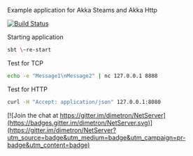Example application for Akka Steams and Akka Http

[![Build Status](https://travis-ci.org/dimetron/NetServer.svg?branch=master)](https://travis-ci.org/dimetron/NetServer)


Starting application

```bash
sbt \~re-start
```

Test for TCP

```bash
echo -e "Message1\nMessage2" | nc 127.0.0.1 8888
```

Test for HTTP

```bash
curl -H "Accept: application/json" 127.0.0.1:8080
```






[![Join the chat at https://gitter.im/dimetron/NetServer](https://badges.gitter.im/dimetron/NetServer.svg)](https://gitter.im/dimetron/NetServer?utm_source=badge&utm_medium=badge&utm_campaign=pr-badge&utm_content=badge)